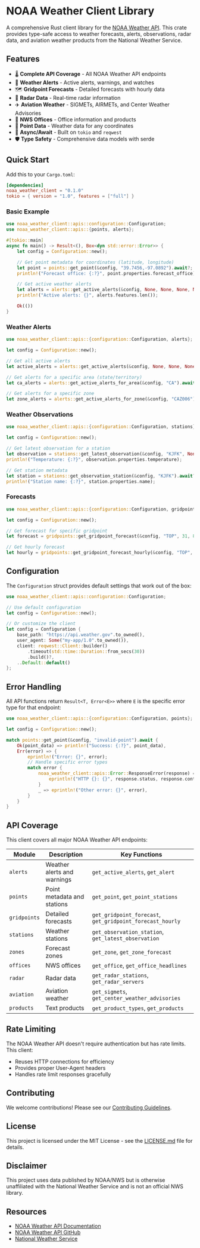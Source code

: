 # NOAA Weather Client Library

A comprehensive Rust client library for the [NOAA Weather API](https://www.weather.gov/documentation/services-web-api). This crate provides type-safe access to weather forecasts, alerts, observations, radar data, and aviation weather products from the National Weather Service.

## Features

-   🌡️ **Complete API Coverage** - All NOAA Weather API endpoints
-   🚨 **Weather Alerts** - Active alerts, warnings, and watches
-   🗺️ **Gridpoint Forecasts** - Detailed forecasts with hourly data
-   📡 **Radar Data** - Real-time radar information
-   ✈️ **Aviation Weather** - SIGMETs, AIRMETs, and Center Weather Advisories
-   🏢 **NWS Offices** - Office information and products
-   📍 **Point Data** - Weather data for any coordinates
-   🔄 **Async/Await** - Built on `tokio` and `reqwest`
-   🛡️ **Type Safety** - Comprehensive data models with serde

## Quick Start

Add this to your `Cargo.toml`:

```toml
[dependencies]
noaa_weather_client = "0.1.0"
tokio = { version = "1.0", features = ["full"] }
```

### Basic Example

```rust
use noaa_weather_client::apis::configuration::Configuration;
use noaa_weather_client::apis::{points, alerts};

#[tokio::main]
async fn main() -> Result<(), Box<dyn std::error::Error>> {
    let config = Configuration::new();

    // Get point metadata for coordinates (latitude, longitude)
    let point = points::get_point(&config, "39.7456,-97.0892").await?;
    println!("Forecast office: {:?}", point.properties.forecast_office);

    // Get active weather alerts
    let alerts = alerts::get_active_alerts(&config, None, None, None, None, None, None, None).await?;
    println!("Active alerts: {}", alerts.features.len());

    Ok(())
}
```

### Weather Alerts

```rust
use noaa_weather_client::apis::{configuration::Configuration, alerts};

let config = Configuration::new();

// Get all active alerts
let active_alerts = alerts::get_active_alerts(&config, None, None, None, None, None, None, None).await?;

// Get alerts for a specific area (state/territory)
let ca_alerts = alerts::get_active_alerts_for_area(&config, "CA").await?;

// Get alerts for a specific zone
let zone_alerts = alerts::get_active_alerts_for_zone(&config, "CAZ006").await?;
```

### Weather Observations

```rust
use noaa_weather_client::apis::{configuration::Configuration, stations};

let config = Configuration::new();

// Get latest observation for a station
let observation = stations::get_latest_observation(&config, "KJFK", None).await?;
println!("Temperature: {:?}", observation.properties.temperature);

// Get station metadata
let station = stations::get_observation_station(&config, "KJFK").await?;
println!("Station name: {:?}", station.properties.name);
```

### Forecasts

```rust
use noaa_weather_client::apis::{configuration::Configuration, gridpoints};

let config = Configuration::new();

// Get forecast for specific gridpoint
let forecast = gridpoints::get_gridpoint_forecast(&config, "TOP", 31, 80, None).await?;

// Get hourly forecast
let hourly = gridpoints::get_gridpoint_forecast_hourly(&config, "TOP", 31, 80, None).await?;
```

## Configuration

The `Configuration` struct provides default settings that work out of the box:

```rust
use noaa_weather_client::apis::configuration::Configuration;

// Use default configuration
let config = Configuration::new();

// Or customize the client
let config = Configuration {
    base_path: "https://api.weather.gov".to_owned(),
    user_agent: Some("my-app/1.0".to_owned()),
    client: reqwest::Client::builder()
        .timeout(std::time::Duration::from_secs(30))
        .build()?,
    ..Default::default()
};
```

## Error Handling

All API functions return `Result<T, Error<E>>` where `E` is the specific error type for that endpoint:

```rust
use noaa_weather_client::apis::{configuration::Configuration, points};

let config = Configuration::new();

match points::get_point(&config, "invalid-point").await {
    Ok(point_data) => println!("Success: {:?}", point_data),
    Err(error) => {
        eprintln!("Error: {}", error);
        // Handle specific error types
        match error {
            noaa_weather_client::apis::Error::ResponseError(response) => {
                eprintln!("HTTP {}: {}", response.status, response.content);
            }
            _ => eprintln!("Other error: {}", error),
        }
    }
}
```

## API Coverage

This client covers all major NOAA Weather API endpoints:

| Module       | Description                 | Key Functions                                             |
| ------------ | --------------------------- | --------------------------------------------------------- |
| `alerts`     | Weather alerts and warnings | `get_active_alerts`, `get_alert`                          |
| `points`     | Point metadata and stations | `get_point`, `get_point_stations`                         |
| `gridpoints` | Detailed forecasts          | `get_gridpoint_forecast`, `get_gridpoint_forecast_hourly` |
| `stations`   | Weather stations            | `get_observation_station`, `get_latest_observation`       |
| `zones`      | Forecast zones              | `get_zone`, `get_zone_forecast`                           |
| `offices`    | NWS offices                 | `get_office`, `get_office_headlines`                      |
| `radar`      | Radar data                  | `get_radar_stations`, `get_radar_servers`                 |
| `aviation`   | Aviation weather            | `get_sigmets`, `get_center_weather_advisories`            |
| `products`   | Text products               | `get_product_types`, `get_products`                       |

## Rate Limiting

The NOAA Weather API doesn't require authentication but has rate limits. This client:

-   Reuses HTTP connections for efficiency
-   Provides proper User-Agent headers
-   Handles rate limit responses gracefully

## Contributing

We welcome contributions! Please see our [Contributing Guidelines](https://github.com/seferino-fernandez/noaa_weather/blob/main/CONTRIBUTING.md).

## License

This project is licensed under the MIT License - see the [LICENSE.md](https://github.com/seferino-fernandez/noaa_weather/blob/main/LICENSE.md) file for details.

## Disclaimer

This project uses data published by NOAA/NWS but is otherwise unaffiliated with the National Weather Service and is not an official NWS library.

## Resources

-   [NOAA Weather API Documentation](https://www.weather.gov/documentation/services-web-api)
-   [NOAA Weather API GitHub](https://github.com/weather-gov/api)
-   [National Weather Service](https://www.weather.gov/)
